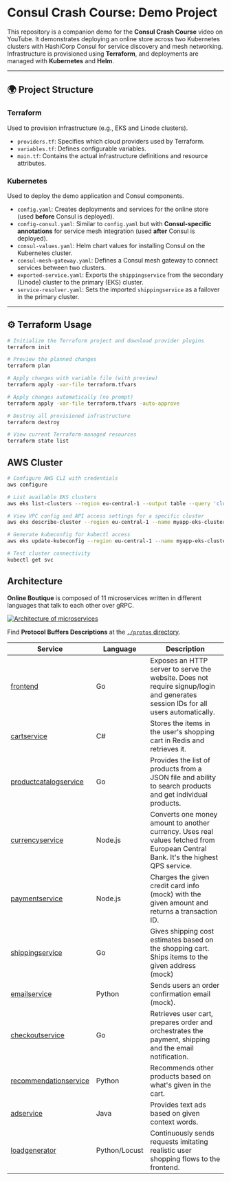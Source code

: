 # Consul Crash Course: Demo Project

This repository is a companion demo for the **Consul Crash Course** video on YouTube. It demonstrates deploying an online store across two Kubernetes clusters with HashiCorp Consul for service discovery and mesh networking. Infrastructure is provisioned using **Terraform**, and deployments are managed with **Kubernetes** and **Helm**.

---

## 🌍 Project Structure

### Terraform
Used to provision infrastructure (e.g., EKS and Linode clusters).

- `providers.tf`: Specifies which cloud providers used by Terraform.
- `variables.tf`: Defines configurable variables.
- `main.tf`: Contains the actual infrastructure definitions and resource attributes.

### Kubernetes
Used to deploy the demo application and Consul components.

- `config.yaml`: Creates deployments and services for the online store (used **before** Consul is deployed).
- `config-consul.yaml`: Similar to `config.yaml` but with **Consul-specific annotations** for service mesh integration (used **after** Consul is deployed).
- `consul-values.yaml`: Helm chart values for installing Consul on the Kubernetes cluster.
- `consul-mesh-gateway.yaml`: Defines a Consul mesh gateway to connect services between two clusters.
- `exported-service.yaml`: Exports the `shippingservice` from the secondary (Linode) cluster to the primary (EKS) cluster.
- `service-resolver.yaml`: Sets the imported `shippingservice` as a failover in the primary cluster.

---

## ⚙️ Terraform Usage

```bash
# Initialize the Terraform project and download provider plugins
terraform init

# Preview the planned changes
terraform plan

# Apply changes with variable file (with preview)
terraform apply -var-file terraform.tfvars

# Apply changes automatically (no prompt)
terraform apply -var-file terraform.tfvars -auto-approve

# Destroy all provisioned infrastructure
terraform destroy

# View current Terraform-managed resources
terraform state list
```

## AWS Cluster

```bash
# Configure AWS CLI with credentials
aws configure

# List available EKS clusters
aws eks list-clusters --region eu-central-1 --output table --query 'clusters'

# View VPC config and API access settings for a specific cluster
aws eks describe-cluster --region eu-central-1 --name myapp-eks-cluster --query 'cluster.resourcesVpcConfig'

# Generate kubeconfig for kubectl access
aws eks update-kubeconfig --region eu-central-1 --name myapp-eks-cluster

# Test cluster connectivity
kubectl get svc
```

## Architecture

**Online Boutique** is composed of 11 microservices written in different
languages that talk to each other over gRPC.

[![Architecture of
microservices](/docs/img/architecture-diagram.png)](/docs/img/architecture-diagram.png)

Find **Protocol Buffers Descriptions** at the [`./protos` directory](/protos).

| Service                                              | Language      | Description                                                                                                                       |
| ---------------------------------------------------- | ------------- | --------------------------------------------------------------------------------------------------------------------------------- |
| [frontend](/src/frontend)                           | Go            | Exposes an HTTP server to serve the website. Does not require signup/login and generates session IDs for all users automatically. |
| [cartservice](/src/cartservice)                     | C#            | Stores the items in the user's shopping cart in Redis and retrieves it.                                                           |
| [productcatalogservice](/src/productcatalogservice) | Go            | Provides the list of products from a JSON file and ability to search products and get individual products.                        |
| [currencyservice](/src/currencyservice)             | Node.js       | Converts one money amount to another currency. Uses real values fetched from European Central Bank. It's the highest QPS service. |
| [paymentservice](/src/paymentservice)               | Node.js       | Charges the given credit card info (mock) with the given amount and returns a transaction ID.                                     |
| [shippingservice](/src/shippingservice)             | Go            | Gives shipping cost estimates based on the shopping cart. Ships items to the given address (mock)                                 |
| [emailservice](/src/emailservice)                   | Python        | Sends users an order confirmation email (mock).                                                                                   |
| [checkoutservice](/src/checkoutservice)             | Go            | Retrieves user cart, prepares order and orchestrates the payment, shipping and the email notification.                            |
| [recommendationservice](/src/recommendationservice) | Python        | Recommends other products based on what's given in the cart.                                                                      |
| [adservice](/src/adservice)                         | Java          | Provides text ads based on given context words.                                                                                   |
| [loadgenerator](/src/loadgenerator)                 | Python/Locust | Continuously sends requests imitating realistic user shopping flows to the frontend.                                              |
